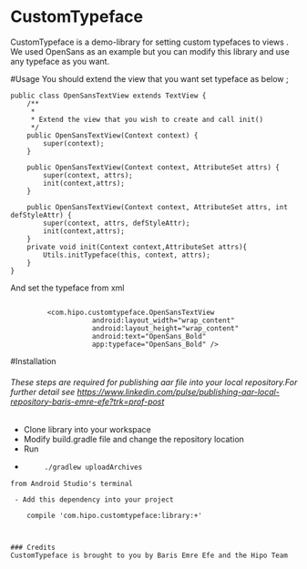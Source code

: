 # CustomTypeface

CustomTypeface is a demo-library for setting custom typefaces to views . We used OpenSans as an example but you can modify this library and use any typeface as you want.



#Usage
You should extend the view that you want set typeface as below ;

```
public class OpenSansTextView extends TextView {
    /**
     *
     * Extend the view that you wish to create and call init()
     */
    public OpenSansTextView(Context context) {
        super(context);
    }

    public OpenSansTextView(Context context, AttributeSet attrs) {
        super(context, attrs);
        init(context,attrs);
    }

    public OpenSansTextView(Context context, AttributeSet attrs, int defStyleAttr) {
        super(context, attrs, defStyleAttr);
        init(context,attrs);
    }
    private void init(Context context,AttributeSet attrs){
        Utils.initTypeface(this, context, attrs);
    }
}
```

And set the typeface from xml
```

         <com.hipo.customtypeface.OpenSansTextView
                    android:layout_width="wrap_content"
                    android:layout_height="wrap_content"
                    android:text="OpenSans_Bold"
                    app:typeface="OpenSans_Bold" />
```



#Installation
###### These steps are required for publishing aar file into your local repository.For further detail see https://www.linkedin.com/pulse/publishing-aar-local-repository-baris-emre-efe?trk=prof-post
 - Clone library into your workspace
 - Modify build.gradle file and change the repository location
 - Run
 - ```sh
        ./gradlew uploadArchives
```
from Android Studio's terminal

 - Add this dependency into your project
   ```
        compile 'com.hipo.customtypeface:library:+'
```


### Credits
CustomTypeface is brought to you by Baris Emre Efe and the Hipo Team



